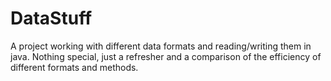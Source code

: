 # DataStuff
A project working with different data formats and reading/writing them in java.
Nothing special, just a refresher and a comparison of the efficiency of different formats and methods.